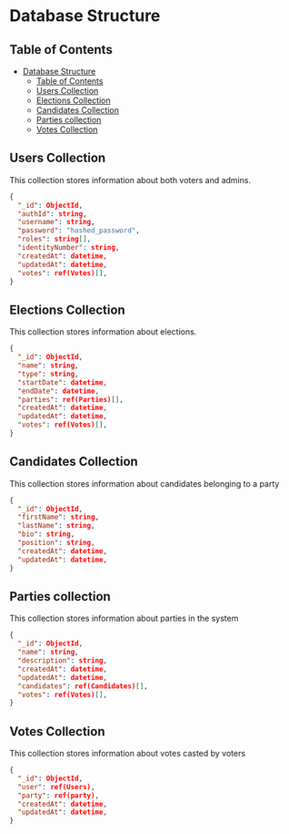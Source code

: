 # Database Structure

## Table of Contents

- [Database Structure](#database-structure)
  - [Table of Contents](#table-of-contents)
  - [Users Collection](#users-collection)
  - [Elections Collection](#elections-collection)
  - [Candidates Collection](#candidates-collection)
  - [Parties collection](#parties-collection)
  - [Votes Collection](#votes-collection)

## Users Collection

This collection stores information about both voters and admins.

```json
{
  "_id": ObjectId,
  "authId": string,
  "username": string,
  "password": "hashed_password",
  "roles": string[],
  "identityNumber": string,
  "createdAt": datetime,
  "updatedAt": datetime,
  "votes": ref(Votes)[],
}

```

## Elections Collection

This collection stores information about elections.

```json
{
  "_id": ObjectId,
  "name": string,
  "type": string,
  "startDate": datetime,
  "endDate": datetime,
  "parties": ref(Parties)[],
  "createdAt": datetime,
  "updatedAt": datetime,
  "votes": ref(Votes)[],
}
```

## Candidates Collection

This collection stores information about candidates belonging to a party

```json
{
  "_id": ObjectId,
  "firstName": string,
  "lastName": string,
  "bio": string,
  "position": string,
  "createdAt": datetime,
  "updatedAt": datetime,
}

```

## Parties collection

This collection stores information about parties in the system

```json
{
  "_id": ObjectId,
  "name": string,
  "description": string,
  "createdAt": datetime,
  "updatedAt": datetime,
  "candidates": ref(Candidates)[],
  "votes": ref(Votes)[],
}

```

## Votes Collection

This collection stores information about votes casted by voters

```json
{
  "_id": ObjectId,
  "user": ref(Users),
  "party": ref(party),
  "createdAt": datetime,
  "updatedAt": datetime,
}

```
